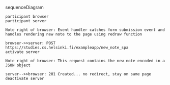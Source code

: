 sequenceDiagram

    participant browser
    participant server

    Note right of browser: Event handler catches form submission event and handles rendering new note to the page using redraw function

    browser->>server: POST https://studies.cs.helsinki.fi/exampleapp/new_note_spa
    activate server

    Note right of browser: This request contains the new note encoded in a JSON object

    server-->>browser: 201 Created... no redirect, stay on same page
    deactivate server
